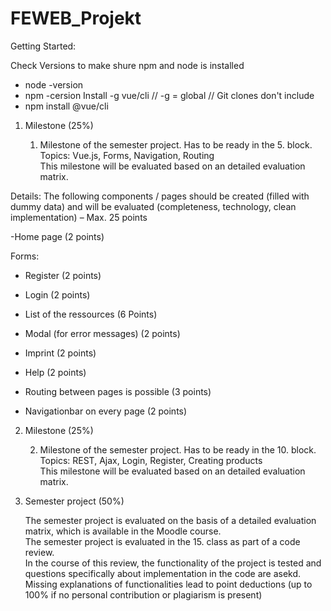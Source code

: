 # FEWEB_Projekt

Getting Started:

Check Versions to make shure npm and node is installed
- node -version
- npm -cersion
Install -g vue/cli  // -g = global // Git clones don't include
- npm install @vue/cli


 1. Milestone (25%)

    1. Milestone of the semester project. Has to be ready in the 5. block. \
    Topics: Vue.js, Forms, Navigation, Routing \
    This milestone will be evaluated based on an detailed evaluation matrix.

Details:
The following components / pages should be created (filled with
dummy data) and will be evaluated (completeness, technology, clean
implementation) – Max. 25 points

-Home page (2 points)

Forms:
- Register (2 points)
- Login (2 points)

- List of the ressources (6 Points)
- Modal (for error messages) (2 points)
- Imprint (2 points)
- Help (2 points)
  
- Routing between pages is possible (3 points)
- Navigationbar on every page (2 points)

2. Milestone (25%)

    2. Milestone of the semester project. Has to be ready in the 10. block. \
    Topics: REST, Ajax, Login, Register, Creating products \
    This milestone will be evaluated based on an detailed evaluation matrix.

3. Semester project (50%)

    The semester project is evaluated on the basis of a detailed evaluation matrix, which is available in the Moodle course. \
    The semester project is evaluated in the 15. class as part of a code review. \
    In the course of this review, the functionality of the project is tested and questions specifically about implementation in the code are asekd. \
    Missing explanations of functionalities lead to point deductions (up to 100% if no personal contribution or plagiarism is present)
